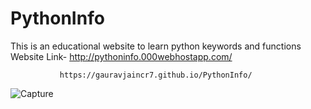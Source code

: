 # PythonInfo
This is an educational website to learn python keywords and functions
Website Link-  http://pythoninfo.000webhostapp.com/

               https://gauravjaincr7.github.io/PythonInfo/
                
![Capture](https://user-images.githubusercontent.com/61162740/76349166-838ead80-632f-11ea-8d9c-939f9123ec07.PNG)
